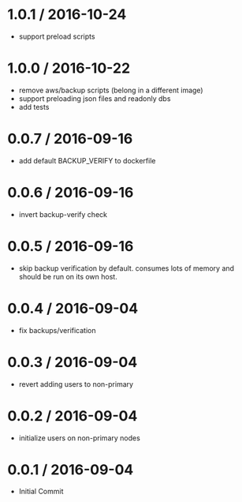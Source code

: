 
1.0.1 / 2016-10-24
==================

  * support preload scripts

1.0.0 / 2016-10-22
==================

  * remove aws/backup scripts (belong in a different image)
  * support preloading json files and readonly dbs
  * add tests

0.0.7 / 2016-09-16
==================

  * add default BACKUP_VERIFY to dockerfile

0.0.6 / 2016-09-16
==================

  * invert backup-verify check

0.0.5 / 2016-09-16
==================

  * skip backup verification by default. consumes lots of memory and should be run on its own host.

0.0.4 / 2016-09-04
==================

  * fix backups/verification

0.0.3 / 2016-09-04
==================

  * revert adding users to non-primary

0.0.2 / 2016-09-04
==================

  * initialize users on non-primary nodes

0.0.1 / 2016-09-04
==================

  * Initial Commit

